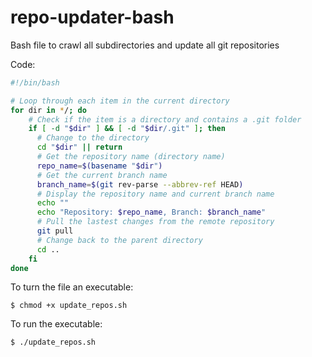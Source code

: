 # repo-updater-bash

Bash file to crawl all subdirectories and update all git repositories

Code:
```bash
#!/bin/bash

# Loop through each item in the current directory
for dir in */; do
    # Check if the item is a directory and contains a .git folder
    if [ -d "$dir" ] && [ -d "$dir/.git" ]; then
      # Change to the directory
      cd "$dir" || return
      # Get the repository name (directory name)
      repo_name=$(basename "$dir")
      # Get the current branch name
      branch_name=$(git rev-parse --abbrev-ref HEAD)
      # Display the repository name and current branch name
      echo ""
      echo "Repository: $repo_name, Branch: $branch_name"
      # Pull the lastest changes from the remote repository
      git pull
      # Change back to the parent directory
      cd ..
    fi
done

```

To turn the file an executable: 
```terminal
$ chmod +x update_repos.sh
```

To run the executable:
```terminal
$ ./update_repos.sh
```
